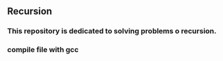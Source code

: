 ## Recursion

### This repository is dedicated to solving problems o recursion.

### compile file with gcc 

